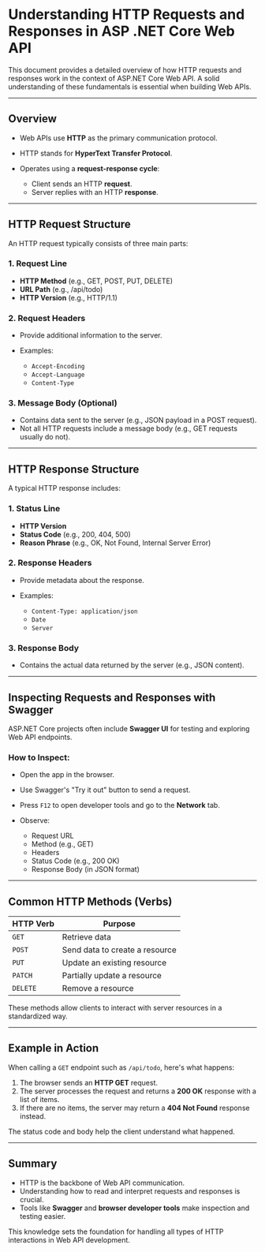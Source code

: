 # Understanding HTTP Requests and Responses in ASP .NET Core Web API

This document provides a detailed overview of how HTTP requests and responses work in the context of ASP.NET Core Web API. A solid understanding of these fundamentals is essential when building Web APIs.

---

## Overview

* Web APIs use **HTTP** as the primary communication protocol.
* HTTP stands for **HyperText Transfer Protocol**.
* Operates using a **request-response cycle**:

  * Client sends an HTTP **request**.
  * Server replies with an HTTP **response**.

---

## HTTP Request Structure

An HTTP request typically consists of three main parts:

### 1. Request Line

* **HTTP Method** (e.g., GET, POST, PUT, DELETE)
* **URL Path** (e.g., /api/todo)
* **HTTP Version** (e.g., HTTP/1.1)

### 2. Request Headers

* Provide additional information to the server.
* Examples:

  * `Accept-Encoding`
  * `Accept-Language`
  * `Content-Type`

### 3. Message Body (Optional)

* Contains data sent to the server (e.g., JSON payload in a POST request).
* Not all HTTP requests include a message body (e.g., GET requests usually do not).

---

## HTTP Response Structure

A typical HTTP response includes:

### 1. Status Line

* **HTTP Version**
* **Status Code** (e.g., 200, 404, 500)
* **Reason Phrase** (e.g., OK, Not Found, Internal Server Error)

### 2. Response Headers

* Provide metadata about the response.
* Examples:

  * `Content-Type: application/json`
  * `Date`
  * `Server`

### 3. Response Body

* Contains the actual data returned by the server (e.g., JSON content).

---

## Inspecting Requests and Responses with Swagger

ASP.NET Core projects often include **Swagger UI** for testing and exploring Web API endpoints.

### How to Inspect:

* Open the app in the browser.
* Use Swagger's "Try it out" button to send a request.
* Press `F12` to open developer tools and go to the **Network** tab.
* Observe:

  * Request URL
  * Method (e.g., GET)
  * Headers
  * Status Code (e.g., 200 OK)
  * Response Body (in JSON format)

---

## Common HTTP Methods (Verbs)

| HTTP Verb | Purpose                        |
| --------- | ------------------------------ |
| `GET`     | Retrieve data                  |
| `POST`    | Send data to create a resource |
| `PUT`     | Update an existing resource    |
| `PATCH`   | Partially update a resource    |
| `DELETE`  | Remove a resource              |

These methods allow clients to interact with server resources in a standardized way.

---

## Example in Action

When calling a `GET` endpoint such as `/api/todo`, here's what happens:

1. The browser sends an **HTTP GET** request.
2. The server processes the request and returns a **200 OK** response with a list of items.
3. If there are no items, the server may return a **404 Not Found** response instead.

The status code and body help the client understand what happened.

---

## Summary

* HTTP is the backbone of Web API communication.
* Understanding how to read and interpret requests and responses is crucial.
* Tools like **Swagger** and **browser developer tools** make inspection and testing easier.

This knowledge sets the foundation for handling all types of HTTP interactions in Web API development.
